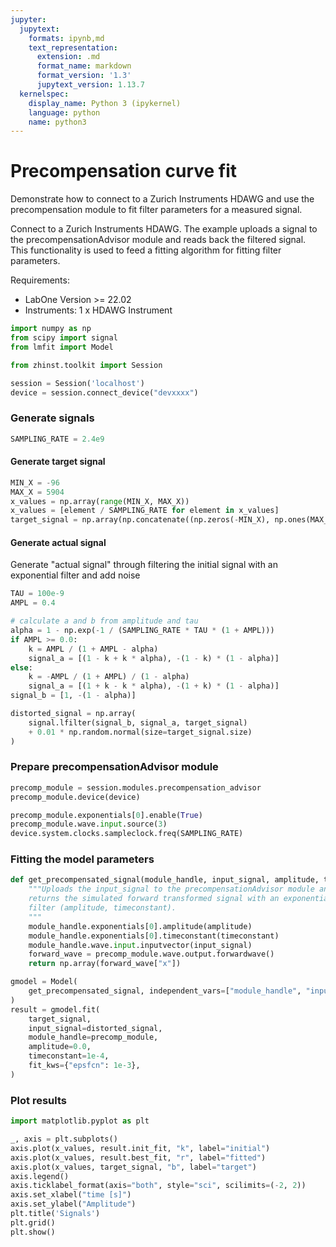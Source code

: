 ```yaml
---
jupyter:
  jupytext:
    formats: ipynb,md
    text_representation:
      extension: .md
      format_name: markdown
      format_version: '1.3'
      jupytext_version: 1.13.7
  kernelspec:
    display_name: Python 3 (ipykernel)
    language: python
    name: python3
---
```


# Precompensation curve fit

Demonstrate how to connect to a Zurich Instruments HDAWG and
use the precompensation module to fit filter parameters for a
measured signal.

Connect to a Zurich Instruments HDAWG. The example uploads a signal to
the precompensationAdvisor module and reads back the filtered signal. This functionality
is used to feed a fitting algorithm for fitting filter parameters.

Requirements:

* LabOne Version >= 22.02
* Instruments:
    1 x HDAWG Instrument

```python
import numpy as np
from scipy import signal
from lmfit import Model

from zhinst.toolkit import Session

session = Session('localhost')
device = session.connect_device("devxxxx")
```

### Generate signals

```python
SAMPLING_RATE = 2.4e9
```

#### Generate target signal

```python
MIN_X = -96
MAX_X = 5904
x_values = np.array(range(MIN_X, MAX_X))
x_values = [element / SAMPLING_RATE for element in x_values]
target_signal = np.array(np.concatenate((np.zeros(-MIN_X), np.ones(MAX_X))))
```

#### Generate actual signal

Generate "actual signal" through filtering the initial signal with an exponential filter and add noise

```python
TAU = 100e-9
AMPL = 0.4

# calculate a and b from amplitude and tau
alpha = 1 - np.exp(-1 / (SAMPLING_RATE * TAU * (1 + AMPL)))
if AMPL >= 0.0:
    k = AMPL / (1 + AMPL - alpha)
    signal_a = [(1 - k + k * alpha), -(1 - k) * (1 - alpha)]
else:
    k = -AMPL / (1 + AMPL) / (1 - alpha)
    signal_a = [(1 + k - k * alpha), -(1 + k) * (1 - alpha)]
signal_b = [1, -(1 - alpha)]

distorted_signal = np.array(
    signal.lfilter(signal_b, signal_a, target_signal)
    + 0.01 * np.random.normal(size=target_signal.size)
)
```

### Prepare precompensationAdvisor module

```python
precomp_module = session.modules.precompensation_advisor
precomp_module.device(device)

precomp_module.exponentials[0].enable(True)
precomp_module.wave.input.source(3)
device.system.clocks.sampleclock.freq(SAMPLING_RATE)
```

### Fitting the model parameters

```python
def get_precompensated_signal(module_handle, input_signal, amplitude, timeconstant):
    """Uploads the input_signal to the precompensationAdvisor module and 
    returns the simulated forward transformed signal with an exponential 
    filter (amplitude, timeconstant).
    """
    module_handle.exponentials[0].amplitude(amplitude)
    module_handle.exponentials[0].timeconstant(timeconstant)
    module_handle.wave.input.inputvector(input_signal)
    forward_wave = precomp_module.wave.output.forwardwave()
    return np.array(forward_wave["x"])

gmodel = Model(
    get_precompensated_signal, independent_vars=["module_handle", "input_signal"]
)
result = gmodel.fit(
    target_signal,
    input_signal=distorted_signal,
    module_handle=precomp_module,
    amplitude=0.0,
    timeconstant=1e-4,
    fit_kws={"epsfcn": 1e-3},
)
```

### Plot results

```python
import matplotlib.pyplot as plt

_, axis = plt.subplots()
axis.plot(x_values, result.init_fit, "k", label="initial")
axis.plot(x_values, result.best_fit, "r", label="fitted")
axis.plot(x_values, target_signal, "b", label="target")
axis.legend()
axis.ticklabel_format(axis="both", style="sci", scilimits=(-2, 2))
axis.set_xlabel("time [s]")
axis.set_ylabel("Amplitude")
plt.title('Signals')
plt.grid()
plt.show()
```
